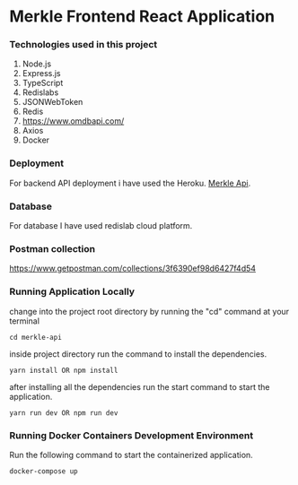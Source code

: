 # Merkle Frontend React Application

### Technologies used in this project

1. Node.js
1. Express.js
1. TypeScript
1. Redislabs
1. JSONWebToken
1. Redis
1. https://www.omdbapi.com/
1. Axios
1. Docker

### Deployment

For backend API deployment i have used the Heroku.
[Merkle Api](https://merkle-bk-api.herokuapp.com/).

### Database
For database I have used redislab cloud platform.

### Postman collection
https://www.getpostman.com/collections/3f6390ef98d6427f4d54

### Running Application Locally

change into the project root directory by running the "cd" command at your terminal

```
cd merkle-api
```

inside project directory run the command to install the dependencies.

```
yarn install OR npm install
```

after installing all the dependencies run the start command to start the application.

```
yarn run dev OR npm run dev
```

### Running Docker Containers Development Environment

Run the following command to start the containerized application.

```
docker-compose up
```
